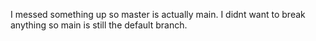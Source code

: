 I messed something up so master is actually main. I didnt want to break anything so main is still the default branch.
